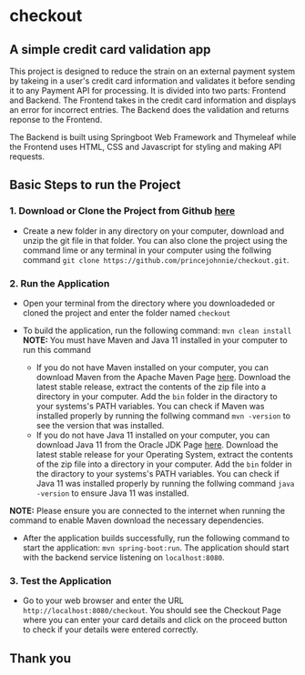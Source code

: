 # checkout
## A simple credit card validation app

This project is designed to reduce the strain on an external payment system by takeing in a user's credit card information and validates it before sending it to any Payment API for processing.
It is divided into two parts: Frontend and Backend. The Frontend takes in the credit card information and displays an error for incorrect entries. The Backend does the validation and returns reponse to the Frontend.

The Backend is built using Springboot Web Framework and Thymeleaf while the Frontend uses HTML, CSS and Javascript for styling and making API requests.

## Basic Steps to run the Project
### 1. Download or Clone the Project from Github [here](https://github.com/princejohnnie/checkout)
- Create a new folder in any directory on your computer, download and unzip the git file in that folder. You can also clone the project using the command lime or any terminal in your computer using the follwing command `git clone https://github.com/princejohnnie/checkout.git`.
### 2. Run the Application
- Open your terminal from the directory where you downloadeded or cloned the project and enter the folder named `checkout`
  
- To build the application, run the following command: `mvn clean install`
  **NOTE:** You must have Maven and Java 11 installed in your computer to run this command
  - If you do not have Maven installed on your computer, you can download Maven from the Apache Maven Page [here](https://maven.apache.org/download.cgi). Download the latest stable release, extract the contents of the zip file into a directory in your computer. Add the `bin` folder in the diractory to your systems's PATH variables. You can check if Maven was installed properly by running the follwing command `mvn -version` to see the version that was installed.
  - If you do not have Java 11 installed on your computer, you can download Java 11 from the Oracle JDK Page [here](https://www.oracle.com/ng/java/technologies/javase/jdk11-archive-downloads.html). Download the latest stable release for your Operating System, extract the contents of the zip file into a directory in your computer. Add the `bin` folder in the diractory to your systems's PATH variables. You can check if Java 11 was installed properly by running the follwing command `java -version` to ensure Java 11 was installed.
 
**NOTE:** Please ensure you are connected to the internet when running the command to enable Maven download the necessary dependencies.

- After the application builds successfully, run the following command to start the application: `mvn spring-boot:run`. The application should start with the backend service listening on `localhost:8080`.

### 3. Test the Application
- Go to your web browser and enter the URL `http://localhost:8080/checkout`. You should see the Checkout Page where you can enter your card details and click on the proceed button to check if your details were entered correctly.

## Thank you
